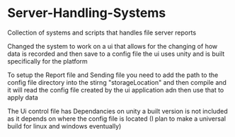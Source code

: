 # Server-Handling-Systems
Collection of systems and scripts that handles file server reports


Changed the system to work on a ui that allows for the changing of how data is recorded and then save to a config file the ui uses unity and is built specifically for the platform

To setup the Report file and Sending file you need to add the path to the config file directory into the stirng "storageLocation" and then compile and it will read the config file created by the ui application adn then use that to apply data

The Ui control file has Dependancies on unity a built version is not included as it depends on where the config file is located (I plan to make a universal build for linux and windows eventually)
